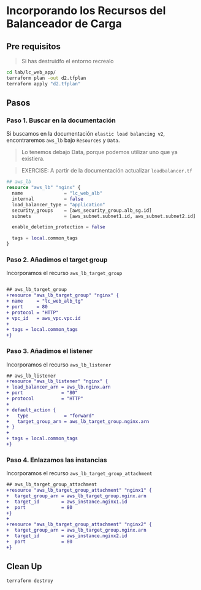 # Incorporando los Recursos del Balanceador de Carga

## Pre requisitos

> Si has destruidfo el entorno recrealo

```bash
cd lab/lc_web_app/
terraform plan -out d2.tfplan
terraform apply "d2.tfplan"
```

## Pasos

### Paso 1. Buscar en la documentación

Si buscamos en la documentación `elastic load balancing v2`, encontraremos `aws_lb` bajo `Resources` y `Data`.

> Lo tenemos debajo Data, porque podemos utilizar uno que ya existiera.

> EXERCISE: A partir de la documentación actualizar  `loadbalancer.tf`

```tf
## aws_lb
resource "aws_lb" "nginx" {
  name               = "lc_web_alb"
  internal           = false
  load_balancer_type = "application"
  security_groups    = [aws_security_group.alb_sg.id]
  subnets            = [aws_subnet.subnet1.id, aws_subnet.subnet2.id]

  enable_deletion_protection = false

  tags = local.common_tags
}

```

### Paso 2. Añadimos el target group

Incorporamos el recurso `aws_lb_target_group`

```diff

## aws_lb_target_group
+resource "aws_lb_target_group" "nginx" {
+ name     = "lc_web_alb_tg"
+ port     = 80
+ protocol = "HTTP"
+ vpc_id   = aws_vpc.vpc.id
+
+ tags = local.common_tags
+}
```

### Paso 3. Añadimos el listener

Incorporamos el recurso `aws_lb_listener`

```diff
## aws_lb_listener
+resource "aws_lb_listener" "nginx" {
+ load_balancer_arn = aws_lb.nginx.arn
+ port              = "80"
+ protocol          = "HTTP"
+ 
+ default_action {
+   type             = "forward"
+   target_group_arn = aws_lb_target_group.nginx.arn
+ }
+
+ tags = local.common_tags
+}
```

### Paso 4. Enlazamos las instancias

Incorporamos el recurso `aws_lb_target_group_attachment`

```diff
## aws_lb_target_group_attachment
+resource "aws_lb_target_group_attachment" "nginx1" {
+  target_group_arn = aws_lb_target_group.nginx.arn
+  target_id        = aws_instance.nginx1.id
+  port             = 80
+}
+
+resource "aws_lb_target_group_attachment" "nginx2" {
+  target_group_arn = aws_lb_target_group.nginx.arn
+  target_id        = aws_instance.nginx2.id
+  port             = 80
+}
```


## Clean Up

```bash
terraform destroy
```
